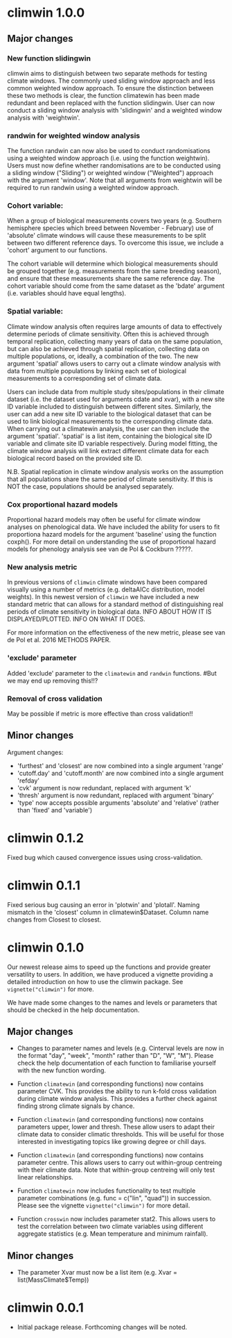 # climwin 1.0.0

## Major changes

### New function slidingwin
climwin aims to distinguish between two separate methods for testing climate windows. The commonly used sliding window approach and less common weighted window approach. To ensure the distinction between these two methods is clear, the function climatewin has been made redundant and been replaced with the function slidingwin. User can now conduct a sliding window analysis with 'slidingwin' and a weighted window analysis with 'weightwin'. 

### randwin for weighted window analysis
The function randwin can now also be used to conduct randomisations using a weighted window approach (i.e. using the function weightwin). Users must now define whether randomisations are to be conducted using a sliding window ("Sliding") or weighted window ("Weighted") approach with the argument 'window'. Note that all arguments from weightwin will be required to run randwin using a weighted window approach.

### Cohort variable:
When a group of biological measurements covers two years (e.g. Southern hemisphere species which breed between November - February) use of 'absolute' climate windows will cause these measurements to be split between two different reference days. To overcome this issue, we include a 'cohort' argument to our functions. 

The cohort variable will determine which biological measurements should be grouped together (e.g. measurements from the same breeding season), and ensure that these measurements share the same reference day. The cohort variable should come from the same dataset as the 'bdate' argument (i.e. variables should have equal lengths).

### Spatial variable:
Climate window analysis often requires large amounts of data to effectively determine periods of climate sensitivity. Often this is achieved through temporal replication, collecting many years of data on the same population, but can also be achieved through spatial replication, collecting data on multiple populations, or, ideally, a combination of the two. The new argument 'spatial' allows users to carry out a climate window analysis with data from multiple populations by linking each set of biological measurements to a corresponding set of climate data.

Users can include data from multiple study sites/populations in their climate dataset (i.e. the dataset used for arguments cdate and xvar), with a new site ID variable included to distinguish between different sites. Similarly, the user can add a new site ID variable to the biological dataset that can be used to link biological measurements to the corresponding climate data. When carrying out a climatewin analysis, the user can then include the argument 'spatial'. 'spatial' is a list item, containing the biological site ID variable and climate site ID variable respectively. During model fitting, the climate window analysis will link extract different climate data for each biological record based on the provided site ID.

N.B. Spatial replication in climate window analysis works on the assumption that all populations share the same period of climate sensitivity. If this is NOT the case, populations should be analysed separately.

### Cox proportional hazard models
Proportional hazard models may often be useful for climate window analyses on phenological data. We have included the ability for users to fit proportiona hazard models for the argument 'baseline' using the function coxph().  For more detail on understanding the use of proportional hazard models for phenology analysis see van de Pol & Cockburn ?????.

### New analysis metric
In previous versions of `climwin` climate windows have been compared visually using a number of metrics (e.g. deltaAICc distribution, model weights). In this newest version of `climwin` we have included a new standard metric that can allows for a standard method of distinguishing real periods of climate sensitivity in biological data. INFO ABOUT HOW IT IS DISPLAYED/PLOTTED. INFO ON WHAT IT DOES.

For more information on the effectiveness of the new metric, please see van de Pol et al. 2016 METHODS PAPER.

### 'exclude' parameter
Added 'exclude' parameter to the `climatewin` and `randwin` functions. #But we may end up removing this!!?

### Removal of cross validation
May be possible if metric is more effective than cross validation!!

## Minor changes

Argument changes:
- 'furthest' and 'closest' are now combined into a single argument 'range'
- 'cutoff.day' and 'cutoff.month' are now combined into a single argument 'refday'
- 'cvk' argument is now redundant, replaced with argument 'k'
- 'thresh' argument is now redundant, replaced with argument 'binary'
- 'type' now accepts possible arguments 'absolute' and 'relative' (rather than 'fixed' and        'variable')

# climwin 0.1.2

Fixed bug which caused convergence issues using cross-validation.

# climwin 0.1.1

Fixed serious bug causing an error in 'plotwin' and 'plotall'. Naming mismatch in the 'closest' column in climatewin$Dataset. Column name changes from Closest to closest.

# climwin 0.1.0

Our newest release aims to speed up the functions and provide greater versatility to users. In addition, we have produced a vignette providing a detailed introduction on how to use the climwin package. See `vignette("climwin")` for more.

We have made some changes to the names and levels or parameters that should be checked in the help documentation.

## Major changes

* Changes to parameter names and levels (e.g. Cinterval levels are now in the format "day", "week", "month" rather than "D", "W", "M"). Please check the help documentation of each function to familiarise yourself with the new function wording.

* Function `climatewin` (and corresponding functions) now contains parameter CVK. This provides the ability to run k-fold cross validation during climate window analysis. This provides a further check against finding strong climate signals by chance.

* Function `climatewin` (and corresponding functions) now contains parameters upper, lower and thresh. These allow users to adapt their climate data to consider climatic thresholds. This will be useful for those interested in investigating topics like growing degree or chill days.

* Function `climatewin` (and corresponding functions) now contains parameter centre. This allows users to carry out within-group centreing with their climate data. Note that within-group centreing will only test linear relationships.

* Function `climatewin` now includes functionality to test multiple parameter combinations (e.g. func = c("lin", "quad")) in succession. Please see the vignette `vignette("climwin")` for more detail.

* Function `crosswin` now includes parameter stat2. This allows users to test the correlation between two climate variables using different aggregate statistics (e.g. Mean temperature and minimum rainfall).

## Minor changes

* The parameter Xvar must now be a list item (e.g. Xvar = list(MassClimate$Temp)) 

# climwin 0.0.1

* Initial package release. Forthcoming changes will be noted.